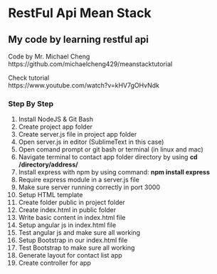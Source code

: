 # RestFul Api Mean Stack

<h2>My code by learning restful api</h2>

<p>
Code by Mr. Michael Cheng
<br>
https://github.com/michaelcheng429/meanstacktutorial
</p>

<p>
Check tutorial
<br>
https://www.youtube.com/watch?v=kHV7gOHvNdk
</p>

<h3>Step By Step</h3>

<ol type="1">
  <li>Install NodeJS & Git Bash</li>
  <li>Create project app folder</li>
  <li>Create server.js file in project app folder</li>
  <li>Open server.js in editor (SublimeText in this case)</li>
  <li>Open comand prompt or git bash or terminal (in linux and mac)</li>
  <li>Navigate terminal to contact app folder directory by using <strong>cd /directory/address/</strong></li>
  <li>Install express with npm by using command: <strong>npm install express</strong></li>
  <li>Require express module in a server.js file</li>
  <li>Make sure server running correctly in port 3000</li>
  <li>Setup HTML template</li>
  <li>Create folder public in project folder</li>
  <li>Create index.html in public folder</li>
  <li>Write basic content in index.html file</li>
  <li>Setup angular js in index.html file</li>
  <li>Test angular js and make sure all working</li>
  <li>Setup Bootstrap in our index.html file</li>
  <li>Test Bootstrap to make sure all working</li>
  <li>Generate layout for contact list app</li>
  <li>Create controller for app</li>
</ol>
